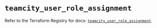 # `teamcity_user_role_assignment`

Refer to the Terraform Registry for docs: [`teamcity_user_role_assignment`](https://registry.terraform.io/providers/jetbrains/teamcity/0.0.85/docs/resources/user_role_assignment).
